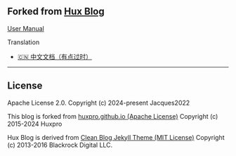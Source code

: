 Forked from [Hux Blog](https://huangxuan.me)
---
[User Manual](_doc/Manual.md)

Translation
- [🇨🇳  中文文档（有点过时）](https://github.com/Huxpro/huxpro.github.io/blob/master/_doc/README.zh.md)

---

License
-------

Apache License 2.0.
Copyright (c) 2024-present Jacques2022

This blog is forked from [huxpro.github.io (Apache License)](https://github.com/huxpro/huxpro.github.io/)
Copyright (c) 2015-2024 Huxpro

Hux Blog is derived from [Clean Blog Jekyll Theme (MIT License)](https://github.com/BlackrockDigital/startbootstrap-clean-blog-jekyll/)
Copyright (c) 2013-2016 Blackrock Digital LLC.
